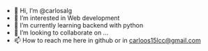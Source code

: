 - 👋 Hi, I’m @carlosalg
- 👀 I’m interested in Web development
- 🌱 I’m currently learning backend with python
- 💞️ I’m looking to collaborate on ...
- 📫 How to reach me here in github or in carloos15lcc@gmail.com

<!---
carlosalg/carlosalg is a ✨ special ✨ repository because its `README.md` (this file) appears on your GitHub profile.
You can click the Preview link to take a look at your changes.
--->
